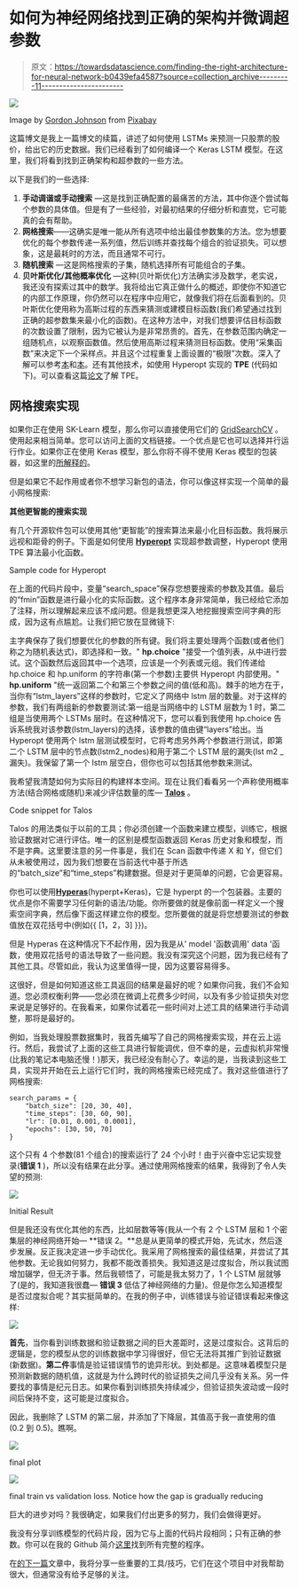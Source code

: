 # 如何为神经网络找到正确的架构并微调超参数

> 原文：<https://towardsdatascience.com/finding-the-right-architecture-for-neural-network-b0439efa4587?source=collection_archive---------11----------------------->

![](img/4f63d5fcf978a88e449195bcf9c4b80a.png)

Image by [Gordon Johnson](https://pixabay.com/users/GDJ-1086657/?utm_source=link-attribution&utm_medium=referral&utm_campaign=image&utm_content=3322580) from [Pixabay](https://pixabay.com/?utm_source=link-attribution&utm_medium=referral&utm_campaign=image&utm_content=3322580)

这篇博文是我上一篇博文的续篇，讲述了如何使用 LSTMs 来预测一只股票的股价，给出它的历史数据。我们已经看到了如何编译一个 Keras LSTM 模型。在这里，我们将看到找到正确架构和超参数的一些方法。

以下是我们的一些选择:

1.  **手动调谐或手动搜索** —这是找到正确配置的最痛苦的方法，其中你逐个尝试每个参数的具体值。但是有了一些经验，对最初结果的仔细分析和直觉，它可能真的会有帮助。
2.  **网格搜索**——这确实是唯一能从所有选项中给出最佳参数集的方法。您为想要优化的每个参数传递一系列值，然后训练并查找每个组合的验证损失。可以想象，这是最耗时的方法，而且通常不可行。
3.  **随机搜索** —这是网格搜索的子集，随机选择所有可能组合的子集。
4.  **贝叶斯优化/其他概率优化** —这种(贝叶斯优化)方法确实涉及数学，老实说，我还没有探索过其中的数学。我将给出它真正做什么的概述，即使你不知道它的内部工作原理，你仍然可以在程序中应用它，就像我们将在后面看到的。贝叶斯优化使用称为高斯过程的东西来猜测或建模目标函数(我们希望通过找到正确的超参数集来最小化的函数)。在这种方法中，对我们想要评估目标函数的次数设置了限制，因为它被认为是非常昂贵的。首先，在参数范围内确定一组随机点，以观察函数值。然后使用高斯过程来猜测目标函数。使用“采集函数”来决定下一个采样点。并且这个过程重复上面设置的“极限”次数。深入了解可以参考[本](https://arxiv.org/pdf/1807.02811.pdf)和[本](https://www.quora.com/How-does-Bayesian-optimization-work)。还有其他技术，如使用 Hyperopt 实现的 **TPE** (代码如下)。可以查看这篇[论文](https://papers.nips.cc/paper/4443-algorithms-for-hyper-parameter-optimization.pdf)了解 TPE。

## 网格搜索实现

如果你正在使用 SK-Learn 模型，那么你可以直接使用它们的 [GridSearchCV](https://scikit-learn.org/0.16/modules/generated/sklearn.grid_search.GridSearchCV.html) 。使用起来相当简单。您可以访问上面的文档链接。一个优点是它也可以选择并行运行作业。如果你正在使用 Keras 模型，那么你将不得不使用 Keras 模型的包装器，如这里的[所解释的](https://machinelearningmastery.com/grid-search-hyperparameters-deep-learning-models-python-keras/)。

但是如果它不起作用或者你不想学习新包的语法，你可以像这样实现一个简单的最小网格搜索:

**其他更智能的搜索实现**

有几个开源软件包可以使用其他“更智能”的搜索算法来最小化目标函数。我将展示远视和距骨的例子。下面是如何使用 [**Hyperopt**](https://github.com/hyperopt/hyperopt/wiki/FMin) 实现超参数调整，Hyperopt 使用 TPE 算法最小化函数。

Sample code for Hyperopt

在上面的代码片段中，变量“search_space”保存您想要搜索的参数及其值。最后的“fmin”函数是进行最小化的实际函数。这个程序本身非常简单，我已经给它添加了注释，所以理解起来应该不成问题。但是我想更深入地挖掘搜索空间字典的形成，因为这有点尴尬。让我们把它放在显微镜下:

主字典保存了我们想要优化的参数的所有键。我们将主要处理两个函数(或者他们称之为随机表达式)，即选择和一致。" **hp.choice** "接受一个值列表，从中进行尝试。这个函数然后返回其中一个选项，应该是一个列表或元组。我们传递给 hp.choice 和 hp.uniform 的字符串(第一个参数)主要供 Hyperopt 内部使用。" **hp.uniform** "统一返回第二个和第三个参数之间的值(低和高)。棘手的地方在于，当你有“lstm_layers”这样的参数时，它定义了网络中 lstm 层的数量。对于这样的参数，我们有两组新的参数要测试:第一组是当网络中的 LSTM 层数为 1 时，第二组是当使用两个 LSTMs 层时。在这种情况下，您可以看到我使用 hp.choice 告诉系统我对该参数(lstm_layers)的选择，该参数的值由键“layers”给出。当 Hyperopt 使用两个 lstm 层测试模型时，它将考虑另外两个参数进行测试，即第二个 LSTM 层中的节点数(lstm2_nodes)和用于第二个 LSTM 层的漏失(lst m2 _ 漏失)。我保留了第一个 lstm 层空白，但你也可以包括其他参数来测试。

我希望我清楚如何为实际目的构建样本空间。现在让我们看看另一个声称使用概率方法(结合网格或随机)来减少评估数量的库— [**Talos**](https://autonomio.github.io/docs_talos) 。

Code snippet for Talos

Talos 的用法类似于以前的工具；你必须创建一个函数来建立模型，训练它，根据验证数据对它进行评估。唯一的区别是模型函数返回 Keras 历史对象和模型，而不是字典。这里要注意的另一件事是，我们在 Scan 函数中传递 X 和 Y，但它们从未被使用过，因为我们想要在当前迭代中基于所选的“batch_size”和“time_steps”构建数据。但是对于更简单的问题，它会更容易。

你也可以使用[**Hyperas**](https://github.com/maxpumperla/hyperas)(hyperpt+Keras)，它是 hyperpt 的一个包装器。主要的优点是你不需要学习任何新的语法/功能。你所要做的就是像前面一样定义一个搜索空间字典，然后像下面这样建立你的模型。您所要做的就是将您想要测试的参数值放在双花括号中(例如{{ [1，2，3] }})。

但是 Hyperas 在这种情况下不起作用，因为我是从' model '函数调用' data '函数，使用双花括号的语法导致了一些问题。我没有深究这个问题，因为我已经有了其他工具。尽管如此，我认为这里值得一提，因为这要容易得多。

这很好，但是如何知道这些工具返回的结果是最好的呢？如果你问我，我们不会知道。您必须权衡利弊——您必须在微调上花费多少时间，以及有多少验证损失对您来说是足够好的。在我看来，如果你试着花一些时间对上述工具的结果进行手动调整，那将是最好的。

例如，当我处理股票数据集时，我首先编写了自己的网格搜索实现，并在云上运行。然后，我尝试了上面的这些工具进行智能调优，但不幸的是，云虚拟机非常慢(比我的笔记本电脑还慢！)那天，我已经没有耐心了。幸运的是，当我读到这些工具，实现并开始在云上运行它们时，我的网格搜索已经完成了。我对这些值进行了网格搜索:

```
search_params = {
    "batch_size": [20, 30, 40],
    "time_steps": [30, 60, 90],
    "lr": [0.01, 0.001, 0.0001],
    "epochs": [30, 50, 70]
}
```

这个只有 4 个参数(81 个组合)的搜索运行了 24 个小时！由于兴奋中忘记实现登录(**错误 1** )，所以没有结果在此分享。通过使用网格搜索的结果，我得到了令人失望的预测:

![](img/19b318851ea8792d204c5d996db624d7.png)

Initial Result

但是我还没有优化其他的东西，比如层数等等(我从一个有 2 个 LSTM 层和 1 个密集层的神经网络开始— **错误 2。**总是从更简单的模式开始，先试水，然后逐步发展。反正我决定进一步手动优化。我采用了网格搜索的最佳结果，并尝试了其他参数。无论我如何努力，我都不能改善损失。我知道这是过度拟合，所以我试图增加辍学，但无济于事。然后我顿悟了，可能是我太努力了，1 个 LSTM 层就够了(是的，我知道我很蠢— **错误 3** 低估了神经网络的力量)。但是你怎么知道模型是否过度拟合呢？其实挺简单的。在我的例子中，训练错误与验证错误看起来像这样:

![](img/cbdeee34aaba888781955381adcb20fb.png)

**首先**，当你看到训练数据和验证数据之间的巨大差距时，这是过度拟合。这背后的逻辑是，您的模型从您的训练数据中学习得很好，但它无法将其推广到验证数据(新数据)。**第二件**事情是验证错误情节的诡异形状。到处都是。这意味着模型只是预测新数据的随机值，这就是为什么跨时代的验证损失之间几乎没有关系。另一件要找的事情是纪元日志。如果你看到训练损失持续减少，但验证损失波动或一段时间后保持不变，这可能是过度拟合。

因此，我删除了 LSTM 的第二层，并添加了下降层，其值高于我一直使用的值(0.2 到 0.5)。瞧啊。

![](img/d592a9ed385f61ef2d9fcedc9bede9dc.png)

final plot

![](img/a0f9088a2b65e23aacfde37040e08e56.png)

final train vs validation loss. Notice how the gap is gradually reducing

巨大的进步对吗？我很确定，如果我们付出更多的努力，我们会做得更好。

我没有分享训练模型的代码片段，因为它与上面的代码片段相同；只有正确的参数。你可以在我的 Github 简介[这里](https://github.com/paranoiac-coder/Stock-Price-Prediction)找到所有完整的程序。

在[的下一篇](https://medium.com/@asutoshnayak/tools-tips-critical-to-any-machine-learning-project-f01b59ad01e6)文章中，我将分享一些重要的工具/技巧，它们在这个项目中对我帮助很大，但通常没有给予足够的关注。